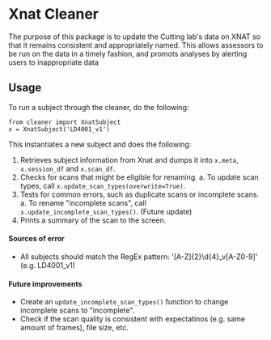 # Xnat Cleaner
The purpose of this package is to update the Cutting lab's data on XNAT so that it remains consistent and appropriately named. This allows assessors to be run on the data in a timely fashion, and promots analyses by alerting users to inappropriate data
        
## Usage
To run a subject through the cleaner, do the following:

```
from cleaner import XnatSubject
x = XnatSubject('LD4001_v1')
```
This instantiates a new subject and does the following:

1. Retrieves subject information from Xnat and dumps it into `x.meta`, `x.session_df` and `x.scan_df`.
2. Checks for scans that might be eligible for renaming.
	a. To update scan types, call `x.update_scan_types(overwrite=True)`.
3. Tests for common errors, such as duplicate scans or incomplete scans.
	a. To rename "incomplete scans", call `x.update_incomplete_scan_types()`. (Future update)
4. Prints a summary of the scan to the screen. 

#### Sources of error
- All subjects should match the RegEx pattern: '[A-Z]{2}\d{4}_v[A-Z0-9]' (e.g. LD4001_v1)

#### Future improvements
- Create an `update_incomplete_scan_types()` function to change incomplete scans to "incomplete".
- Check if the scan quality is consistent with expectatinos (e.g. same amount of frames), file size, etc.
